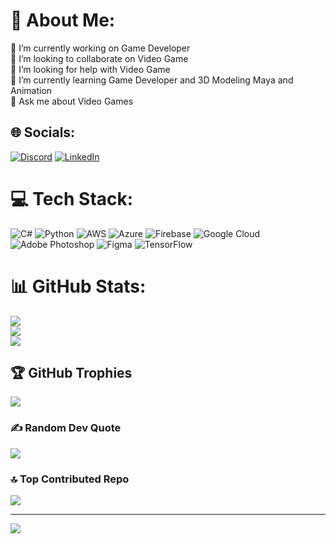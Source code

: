  # 💫 About Me:
🔭 I’m currently working on Game Developer<br>👯 I’m looking to collaborate on Video  Game<br>🤝 I’m looking for help with Video  Game<br>🌱 I’m currently learning Game Developer and 3D Modeling Maya and Animation<br>💬 Ask me about Video Games<br>


## 🌐 Socials:
[![Discord](https://img.shields.io/badge/Discord-%237289DA.svg?logo=discord&logoColor=white)](https://discord.gg/Mehmetercanofficel#0065) [![LinkedIn](https://img.shields.io/badge/LinkedIn-%230077B5.svg?logo=linkedin&logoColor=white)](https://linkedin.com/in/https://www.linkedin.com/in/mehmet-ali-ercan-a0b779196) 

# 💻 Tech Stack:
![C#](https://img.shields.io/badge/c%23-%23239120.svg?style=for-the-badge&logo=c-sharp&logoColor=white) ![Python](https://img.shields.io/badge/python-3670A0?style=for-the-badge&logo=python&logoColor=ffdd54) ![AWS](https://img.shields.io/badge/AWS-%23FF9900.svg?style=for-the-badge&logo=amazon-aws&logoColor=white) ![Azure](https://img.shields.io/badge/azure-%230072C6.svg?style=for-the-badge&logo=azure-devops&logoColor=white) ![Firebase](https://img.shields.io/badge/firebase-%23039BE5.svg?style=for-the-badge&logo=firebase) ![Google Cloud](https://img.shields.io/badge/Google%20Cloud-%234285F4.svg?style=for-the-badge&logo=google-cloud&logoColor=white) ![Adobe Photoshop](https://img.shields.io/badge/adobephotoshop-%2331A8FF.svg?style=for-the-badge&logo=adobephotoshop&logoColor=white) 	![Figma](https://img.shields.io/badge/figma-%23F24E1E.svg?style=for-the-badge&logo=figma&logoColor=white) ![TensorFlow](https://img.shields.io/badge/TensorFlow-%23FF6F00.svg?style=for-the-badge&logo=TensorFlow&logoColor=white)
# 📊 GitHub Stats:
![](https://github-readme-stats.vercel.app/api?username=mehmetercanoffical&theme=radical&hide_border=false&include_all_commits=true&count_private=true)<br/>
![](https://github-readme-streak-stats.herokuapp.com/?user=mehmetercanoffical&theme=radical&hide_border=false)<br/>
![](https://github-readme-stats.vercel.app/api/top-langs/?username=mehmetercanoffical&theme=radical&hide_border=false&include_all_commits=true&count_private=true&layout=compact)

## 🏆 GitHub Trophies
![](https://github-profile-trophy.vercel.app/?username=mehmetercanoffical&theme=radical&no-frame=false&no-bg=false&margin-w=4)

### ✍️ Random Dev Quote
![](https://quotes-github-readme.vercel.app/api?type=vetical&theme=radical)

### 🔝 Top Contributed Repo
![](https://github-contributor-stats.vercel.app/api?username=mehmetercanoffical&limit=5&theme=radical&combine_all_yearly_contributions=true)

---
[![](https://visitcount.itsvg.in/api?id=mehmetercanoffical&icon=1&color=1)](https://visitcount.itsvg.in)

<!-- Proudly created with GPRM ( https://gprm.itsvg.in ) -->

